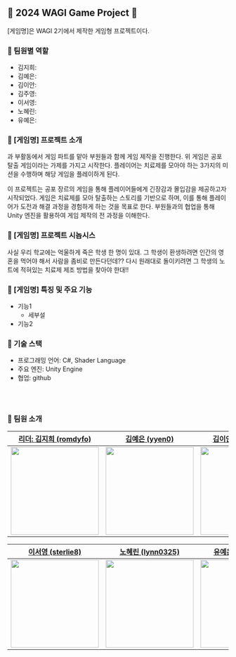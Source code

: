 ## 🧟 2024 WAGI Game Project 🧟

[게임명]은 WAGI 2기에서 제작한 게임형 프로젝트이다.

### 🎯 팀원별 역할

- 김지희:
- 김예은:
- 김이안:
- 김주영:
- 이서영:
- 노혜린:
- 유예은:

### 🌟 [게임명] 프로젝트 소개

과 부활동에서 게임 파트를 맡아 부원들과 함께 게임 제작을 진행한다. 
위 게임은 공포 탈출 게임이라는 가제를 가지고 시작한다. 
플레이어는 치료제를 모아야 하는 3가지의 미션을 수행하며 해당 게임을 플레이하게 된다.

이 프로젝트는 공포 장르의 게임을 통해 플레이어들에게 긴장감과 몰입감을 제공하고자 시작되었다. 게임은 치료제를 모아 탈출하는 스토리를 기반으로 하며, 이를 통해 플레이어가 도전과 해결 과정을 경험하게 하는 것을 목표로 한다. 부원들과의 협업을 통해 Unity 엔진을 활용하여 게임 제작의 전 과정을 이해한다.

### 🌟 [게임명] 프로젝트 시놉시스

사실 우리 학교에는 억울하게 죽은 학생 한 명이 있대. 그 학생이 환생하려면 인간의 영혼을 먹어야 해서 사람을 좀비로 만든다던데?? 다시 원래대로 돌이키려면 그 학생의 노트에 적혀있는 치료제 제조 방법을 찾아야 한대!!

### 🌟 [게임명] 특징 및 주요 기능

- 기능1
    - 세부설
- 기능2

### 🔧 기술 스택

- 프로그래밍 언어: C#, Shader Language
- 주요 엔진: Unity Engine
- 협업: github

<br><br>

### 👥 팀원 소개

| [리더: 김지희 (romdyfo)](https://github.com/romdyfo) | [김예은 (yyen0)](https://github.com/yyen0) | [김이안 (2anizirong)](https://github.com/2anizirong) | [김주영 (wndud5245)](https://github.com/wndud5245) |
| --- | --- | --- | --- |
| <img src="[https://avatars.githubusercontent.com/u/65695112?v=4](https://avatars.githubusercontent.com/u/128691958?v=4)" width="200"> | <img src="https://avatars.githubusercontent.com/u/152595176?v=4" width="200"> | <img src="https://avatars.githubusercontent.com/u/145183497?v=4" width="200"> | <img src="https://avatars.githubusercontent.com/u/164322408?v=4" width="200"> |

| [이서영 (sterlie8)](https://github.com/sterlie8) | [노혜린 (lynn0325)](https://github.com/lynn0325) | [유예은 (Yeeun102)](https://github.com/Yeeun102) |
| --- | --- | --- |
| <img src="[https://avatars.githubusercontent.com/u/65695112?v=4](https://avatars.githubusercontent.com/u/87429388?v=4)" width="200"> | <img src="[https://avatars.githubusercontent.com/u/152595176?v=4](https://avatars.githubusercontent.com/u/164450625?v=4)" width="200"> | <img src="[https://avatars.githubusercontent.com/u/145183497?v=4](https://avatars.githubusercontent.com/u/164315574?v=4)" width="200"> |

